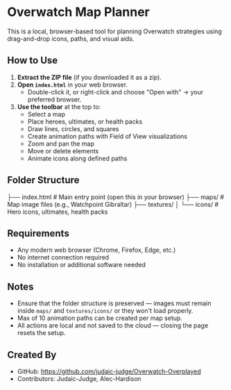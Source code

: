 
# Overwatch Map Planner

This is a local, browser-based tool for planning Overwatch strategies using drag-and-drop icons, paths, and visual aids.

##  How to Use

1. **Extract the ZIP file** (if you downloaded it as a zip).
2. **Open `index.html`** in your web browser.
   - Double-click it, or right-click and choose "Open with" → your preferred browser.
3. **Use the toolbar** at the top to:
   - Select a map
   - Place heroes, ultimates, or health packs
   - Draw lines, circles, and squares
   - Create animation paths with Field of View visualizations
   - Zoom and pan the map
   - Move or delete elements
   - Animate icons along defined paths

##  Folder Structure

├── index.html # Main entry point (open this in your browser)
├── maps/ # Map image files (e.g., Watchpoint Gibraltar)
├── textures/
│ └── icons/ # Hero icons, ultimates, health packs


##  Requirements

- Any modern web browser (Chrome, Firefox, Edge, etc.)
- No internet connection required
- No installation or additional software needed

##  Notes

- Ensure that the folder structure is preserved — images must remain inside `maps/` and `textures/icons/` or they won't load properly.
- Max of 10 animation paths can be created per map setup.
- All actions are local and not saved to the cloud — closing the page resets the setup.

##  Created By

- GitHub: https://github.com/judaic-judge/Overwatch-Overplayed
- Contributors: Judaic-Judge, Alec-Hardison

